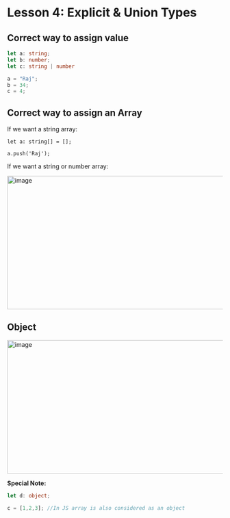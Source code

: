 # Lesson 4: Explicit & Union Types

## Correct way to assign value

```typescript
let a: string;
let b: number;
let c: string | number

a = "Raj";
b = 34;
c = 4;
```

## Correct way to assign an Array

If we want a string array:

```
let a: string[] = [];

a.push('Raj');
```

If we want a string or number array:

<img width="652" height="312" alt="image" src="https://github.com/user-attachments/assets/b6132521-7fe9-4040-8a5c-3206524400ba" />


## Object

<img width="652" height="312" alt="image" src="https://github.com/user-attachments/assets/06e446f2-e3e9-4c4a-b901-46f78246760f" />

**Special Note:** 

```TypeScript
let d: object;

c = [1,2,3]; //In JS array is also considered as an object
```
